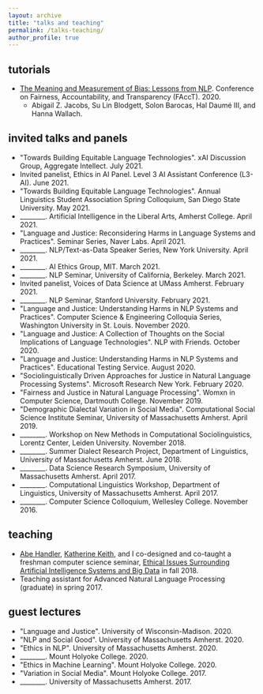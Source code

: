 ```yaml
---
layout: archive
title: "talks and teaching"
permalink: /talks-teaching/
author_profile: true
---
```


## tutorials

* [The Meaning and Measurement of Bias: Lessons from NLP](https://azjacobs.com/measurement). Conference on Fairness, Accountability, and Transparency (FAccT). 2020.
  * Abigail Z. Jacobs, Su Lin Blodgett, Solon Barocas, Hal Daumé III, and Hanna Wallach.

## invited talks and panels

* "Towards Building Equitable Language Technologies". xAI Discussion Group, Aggregate Intellect. July 2021.
* Invited panelist, Ethics in AI Panel. Level 3 AI Assistant Conference (L3-AI). June 2021.
* "Towards Building Equitable Language Technologies". Annual Linguistics Student Association Spring Colloquium, San Diego State University. May 2021.
* ________. Artificial Intelligence in the Liberal Arts, Amherst College. April 2021.
* "Language and Justice: Reconsidering Harms in Language Systems and Practices". Seminar Series, Naver Labs. April 2021.
* ________. NLP/Text-as-Data Speaker Series, New York University. April 2021.
* ________. AI Ethics Group, MIT. March 2021.
* ________. NLP Seminar, University of California, Berkeley. March 2021.
* Invited panelist, Voices of Data Science at UMass Amherst. February 2021.
* ________. NLP Seminar, Stanford University. February 2021.
* "Language and Justice: Understanding Harms in NLP Systems and Practices". Computer Science & Engineering Colloquia Series, Washington University in St. Louis. November 2020.
* "Language and Justice: A Collection of Thoughts on the Social Implications of Language Technologies". NLP with Friends. October 2020.
* "Language and Justice: Understanding Harms in NLP Systems and Practices". Educational Testing Service. August 2020.
* "Sociolinguistically Driven Approaches for Justice in Natural Language Processing Systems". Microsoft Research New York. February 2020.
* "Fairness and Justice in Natural Language Processing". Womxn in Computer Science, Dartmouth College. November 2019.
* "Demographic Dialectal Variation in Social Media". Computational Social Science Institute Seminar, University of Massachusetts Amherst. April 2019.
* ________. Workshop on New Methods in Computational Sociolinguistics, Lorentz Center, Leiden University. November 2018.
* ________. Summer Dialect Research Project, Department of Linguistics, University of Massachusetts Amherst. June 2018.
* ________. Data Science Research Symposium, University of Massachusetts Amherst. April 2017.
* ________. Computational Linguistics Workshop, Department of Linguistics, University of Massachusetts Amherst. April 2017.
* ________. Computer Science Colloquium, Wellesley College. November 2016.

## teaching

* [Abe Handler](https://www.abehandler.com/), [Katherine Keith](https://kakeith.github.io/), and I co-designed and co-taught a freshman computer science seminar, [Ethical Issues Surrounding Artificial Intelligence Systems and Big Data](https://github.com/sblodgett/ai-ethics) in fall 2018.
* Teaching assistant for Advanced Natural Language Processing (graduate) in spring 2017.

## guest lectures

* "Language and Justice". University of Wisconsin-Madison. 2020.
* "NLP and Social Good". University of Massachusetts Amherst. 2020.
* "Ethics in NLP". University of Massachusetts Amherst. 2020.
* ________. Mount Holyoke College. 2020.
* "Ethics in Machine Learning". Mount Holyoke College. 2020.
* "Variation in Social Media". Mount Holyoke College. 2017.
* ________. University of Massachusetts Amherst. 2017.
